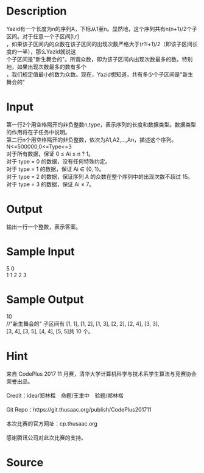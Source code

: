 
# Description

<div class="content"><div>
<div>Yazid有一个长度为n的序列A，下标从1至n。显然地，这个序列共有n(n+1)/2个子区间。对于任意一个子区间[l,r]</div>
<div>，如果该子区间内的众数在该子区间的出现次数严格大于(r?l+1)/2（即该子区间长度的一半），那么Yazid就说这</div>
<div>个子区间是&#34;新生舞会的&#34;。所谓众数，即为该子区间内出现次数最多的数。特别地，如果出现次数最多的数有多个</div>
<div>，我们规定值最小的数为众数。现在，Yazid想知道，共有多少个子区间是&#34;新生舞会的&#34;</div>
<div></div>
</div>
<div></div>
<p></p></div>

# Input

<div class="content"><div>第一行2个用空格隔开的非负整数n,type，表示序列的长度和数据类型。数据类型的作用将在子任务中说明。</div>
<div>第二行n个用空格隔开的非负整数，依次为A1,A2,...,An，描述这个序列。</div>
<div>N&lt;=500000,0&lt;=Type&lt;=3</div>
<div>对于所有数据，保证 0 ≤ Ai ≤ n ? 1。</div>
<div>对于 type = 0 的数据，没有任何特殊约定。</div>
<div>对于 type = 1 的数据，保证 Ai ∈ {0, 1}。</div>
<div>对于 type = 2 的数据，保证序列 A 的众数在整个序列中的出现次数不超过 15。</div>
<div>对于 type = 3 的数据，保证 Ai ≤ 7。</div>
<div></div>
<p></p></div>

# Output

<div class="content"><div>输出一行一个整数，表示答案。</div>
<div></div>
<p></p></div>

# Sample Input

<div class="content"><span class="sampledata">5 0<br/>
1 1 2 2 3</span></div>

# Sample Output

<div class="content"><span class="sampledata">10<br/>
//&#34;新生舞会的&#34; 子区间有 [1, 1], [1, 2], [1, 3], [2, 2], [2, 4], [3, 3], <br/>
[3, 4], [3, 5], [4, 4], [5, 5]共 10 个。</span></div>

# Hint

<div class="content"><p></p><div>来自 CodePlus 2017 11 月赛，清华大学计算机科学与技术系学生算法与竞赛协会 荣誉出品。</div><br/>
<div>Credit：idea/郑林楷　命题/王聿中　验题/郑林楷</div><br/>
<div>Git Repo：https://git.thusaac.org/publish/CodePlus201711</div><br/>
<div>本次比赛的官方网址：cp.thusaac.org</div><br/>
<div>感谢腾讯公司对此次比赛的支持。</div><p></p></div>

# Source

<div class="content"><p><a href="problemset.php?search="></a></p></div>

